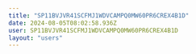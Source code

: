 ```yaml
---
title: "SP11BVJVR41SCFMJ1WDVCAMPQ0MW60PR6CREX4B1D"
date: 2024-08-05T08:02:58.936Z
user: SP11BVJVR41SCFMJ1WDVCAMPQ0MW60PR6CREX4B1D
layout: "users"
---
```

    
